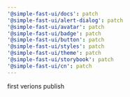 ```yaml
---
'@simple-fast-ui/docs': patch
'@simple-fast-ui/alert-dialog': patch
'@simple-fast-ui/avatar': patch
'@simple-fast-ui/badge': patch
'@simple-fast-ui/button': patch
'@simple-fast-ui/styles': patch
'@simple-fast-ui/theme': patch
'@simple-fast-ui/storybook': patch
'@simple-fast-ui/cn': patch
---
```


first verions publish
